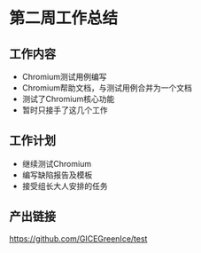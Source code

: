 # 第二周工作总结  
## 工作内容  
* Chromium测试用例编写
* Chromium帮助文档，与测试用例合并为一个文档
* 测试了Chromium核心功能
* 暂时只接手了这几个工作
## 工作计划  
* 继续测试Chromium
* 编写缺陷报告及模板
* 接受组长大人安排的任务
## 产出链接  
https://github.com/GICEGreenIce/test
